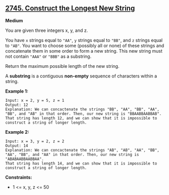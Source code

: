 ## [2745. Construct the Longest New String](https://leetcode.com/problems/construct-the-longest-new-string/description/)

**Medium**

You are given three integers x, y, and z.

You have `x` strings equal to `"AA"`, `y` strings equal to `"BB"`, and `z` strings equal to `"AB"`. You want to choose some (possibly all or none) of these strings and concatenate them in some order to form a new string. This new string must not contain `"AAA"` or `"BBB"` as a substring.

Return the maximum possible length of the new string.

A **substring** is a contiguous **non-empty** sequence of characters within a string.


**Example 1:**
```
Input: x = 2, y = 5, z = 1
Output: 12
Explanation: We can concactenate the strings "BB", "AA", "BB", "AA", "BB", and "AB" in that order. Then, our new string is "BBAABBAABBAB". 
That string has length 12, and we can show that it is impossible to construct a string of longer length.
```
**Example 2:**
```
Input: x = 3, y = 2, z = 2
Output: 14
Explanation: We can concactenate the strings "AB", "AB", "AA", "BB", "AA", "BB", and "AA" in that order. Then, our new string is "ABABAABBAABBAA". 
That string has length 14, and we can show that it is impossible to construct a string of longer length.
```

**Constraints:**

- 1 <= x, y, z <= 50